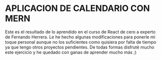 # APLICACION DE CALENDARIO CON MERN

Este es el resultado de lo aprendido en el curso de React de cero a experto de Fernando Herrera.
Le he hecho algunas modificaciones para ponerle mi toque personal aunque no los suficientes como quisiera
por falta de tiempo ya que tengo otros proyectos pendientes. 
De todas formas disfruté mucho este ejercicio y he quedado con ganas de aprender mucho más ;) 


